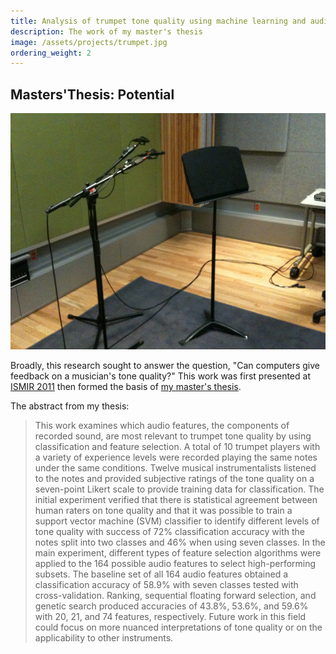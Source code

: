 ```yaml
---
title: Analysis of trumpet tone quality using machine learning and audio feature selection
description: The work of my master's thesis
image: /assets/projects/trumpet.jpg
ordering_weight: 2
---
```


## Masters'Thesis: Potential 

![A recording setup with two microphones and a music stand.](/assets/projects/trumpet.jpg)

Broadly, this research sought to answer the question, "Can computers give feedback on a musician's tone quality?" This work was first presented at [ISMIR 2011](https://trevorknight.squarespace.com/s/Knight-PotentialForAutomaticAssessmentOfTrumpetToneQuality.pdf) then formed the basis of [my master's thesis](http://digitool.library.mcgill.ca/R/?func=dbin-jump-full&object_id=110681).

The abstract from my thesis: 

> This work examines which audio features, the components of recorded sound, are most relevant to trumpet tone quality by using classification and feature selection. A total of 10 trumpet players with a variety of experience levels were recorded playing the same notes under the same conditions. Twelve musical instrumentalists listened to the notes and provided subjective ratings of the tone quality on a seven-point Likert scale to provide training data for classification. The initial experiment verified that there is statistical agreement between human raters on tone quality and that it was possible to train a support vector machine (SVM) classifier to identify different levels of tone quality with success of 72% classification accuracy with the notes split into two classes and 46% when using seven classes. In the main experiment, different types of feature selection algorithms were applied to the 164 possible audio features to select high-performing subsets. The baseline set of all 164 audio features obtained a classification accuracy of 58.9% with seven classes tested with cross-validation. Ranking, sequential floating forward selection, and genetic search produced accuracies of 43.8%, 53.6%, and 59.6% with 20, 21, and 74 features, respectively. Future work in this field could focus on more nuanced interpretations of tone quality or on the applicability to other instruments.